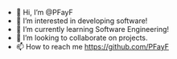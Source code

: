 - 👋 Hi, I’m @PFayF
- 👀 I’m interested in developing software!
- 🌱 I’m currently learning Software Engineering!
- 💞️ I’m looking to collaborate on projects.
- 📫 How to reach me https://github.com/PFayF

<!---
PFayF/PFayF is a ✨ special ✨ repository because its `README.md` (this file) appears on your GitHub profile.
You can click the Preview link to take a look at your changes.
--->
